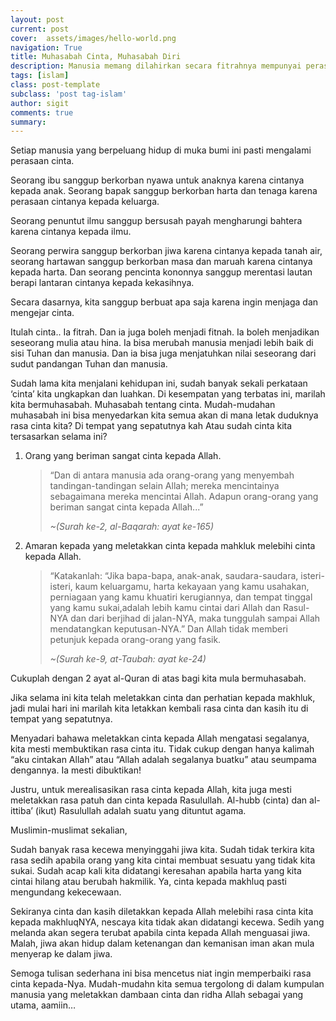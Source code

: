 ```yaml
---
layout: post
current: post
cover:  assets/images/hello-world.png
navigation: True
title: Muhasabah Cinta, Muhasabah Diri
description: Manusia memang dilahirkan secara fitrahnya mempunyai perasaan cinta.
tags: [islam]
class: post-template
subclass: 'post tag-islam'
author: sigit
comments: true
summary: 
---
```


Setiap manusia yang berpeluang hidup di muka bumi ini pasti mengalami perasaan cinta.

Seorang ibu sanggup berkorban nyawa untuk anaknya karena cintanya kepada anak. Seorang bapak sanggup berkorban harta dan tenaga karena perasaan cintanya kepada keluarga.

Seorang penuntut ilmu sanggup bersusah payah mengharungi bahtera karena cintanya kepada ilmu.

Seorang perwira sanggup berkorban jiwa karena cintanya kepada tanah air, seorang hartawan sanggup berkorban masa dan maruah karena cintanya kepada harta. Dan seorang pencinta kononnya sanggup merentasi lautan berapi lantaran cintanya kepada kekasihnya.

Secara dasarnya, kita sanggup berbuat apa saja karena ingin menjaga dan mengejar cinta.

Itulah cinta.. Ia fitrah.  Dan ia juga boleh menjadi fitnah. Ia boleh menjadikan seseorang mulia atau hina. Ia bisa merubah manusia menjadi lebih baik di sisi Tuhan dan manusia. Dan ia bisa juga menjatuhkan nilai seseorang dari sudut pandangan Tuhan dan manusia.

Sudah lama kita menjalani kehidupan ini, sudah banyak sekali perkataan ‘cinta’ kita ungkapkan dan luahkan. Di kesempatan yang terbatas ini, marilah kita bermuhasabah. Muhasabah tentang cinta.  Mudah-mudahan muhasabah ini bisa menyedarkan kita semua akan di mana letak duduknya rasa cinta kita? Di tempat yang sepatutnya kah Atau sudah cinta kita tersasarkan selama ini?

1. Orang yang beriman sangat cinta kepada Allah.

	> “Dan di antara manusia ada orang-orang yang menyembah tandingan-tandingan selain Allah; mereka mencintainya sebagaimana mereka mencintai Allah. Adapun orang-orang yang beriman sangat cinta kepada Allah...”
	>
	> *~(Surah ke-2, al-Baqarah: ayat ke-165)*

2. Amaran kepada yang meletakkan cinta kepada mahkluk melebihi cinta kepada Allah.

	> “Katakanlah:  “Jika bapa-bapa, anak-anak, saudara-saudara, isteri-isteri, kaum keluargamu, harta kekayaan yang kamu usahakan, perniagaan yang kamu khuatiri kerugiannya, dan tempat tinggal yang kamu sukai,adalah lebih kamu cintai dari Allah dan Rasul-NYA dan dari berjihad di jalan-NYA, maka tunggulah sampai Allah mendatangkan keputusan-NYA.”  Dan Allah tidak memberi petunjuk kepada orang-orang yang fasik.
	>
	> *~(Surah ke-9, at-Taubah: ayat ke-24)*

Cukuplah dengan 2 ayat al-Quran di atas bagi kita mula bermuhasabah.

Jika selama ini kita telah meletakkan cinta dan perhatian kepada makhluk, jadi mulai hari ini marilah kita letakkan kembali rasa cinta dan kasih itu di tempat yang sepatutnya.

Menyadari bahawa meletakkan cinta kepada Allah mengatasi segalanya, kita mesti membuktikan rasa cinta itu. Tidak cukup dengan hanya kalimah “aku cintakan Allah” atau “Allah adalah segalanya buatku” atau seumpama dengannya. Ia mesti dibuktikan!

Justru, untuk merealisasikan rasa cinta kepada Allah, kita juga mesti meletakkan rasa patuh dan cinta kepada Rasulullah.  Al-hubb (cinta) dan al-ittiba’ (ikut) Rasulullah adalah suatu yang dituntut agama.

Muslimin-muslimat sekalian,

Sudah banyak rasa kecewa menyinggahi jiwa kita.  Sudah tidak terkira kita rasa sedih apabila orang yang kita cintai membuat sesuatu yang tidak kita sukai.  Sudah acap kali kita didatangi keresahan apabila harta yang kita cintai hilang atau berubah hakmilik.  Ya, cinta kepada makhluq pasti mengundang kekecewaan.

Sekiranya cinta dan kasih diletakkan kepada Allah melebihi rasa cinta kita kepada makhluqNYA, nescaya kita tidak akan didatangi kecewa.  Sedih yang melanda akan segera terubat apabila cinta kepada Allah menguasai jiwa.  Malah, jiwa akan hidup dalam ketenangan dan kemanisan iman akan mula menyerap ke dalam jiwa.

Semoga tulisan sederhana ini bisa mencetus niat ingin memperbaiki rasa cinta kepada-Nya. Mudah-mudahn kita semua tergolong di dalam kumpulan manusia yang meletakkan dambaan cinta dan ridha Allah sebagai yang utama, aamiin…
